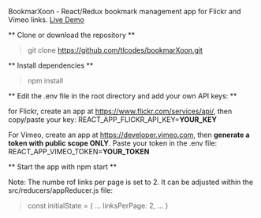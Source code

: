 BookmarXoon - React/Redux bookmark management app for Flickr and Vimeo links.
[Live Demo](https://still-temple-47849.herokuapp.com/)

** Clone or download the repository **
> git clone https://github.com/tlcodes/bookmarXoon.git

 ** Install dependencies **
> npm install

** Edit the .env file in the root directory and add your own API keys: **

for Flickr, create an app at https://www.flickr.com/services/api/, then copy/paste your key: REACT_APP_FLICKR_API_KEY=**YOUR_KEY**

For Vimeo, create an app at https://developer.vimeo.com, then **generate a token with public scope ONLY**. Paste your token in the .env file:
REACT_APP_VIMEO_TOKEN=**YOUR_TOKEN**

** Start the app with npm start **

Note: The numbe rof links per page is set to 2. It can be adjusted within the src/reducers/appReducer.js file:
> const initialState = {
>   ...
>   linksPerPage: 2,
>   ...
>}